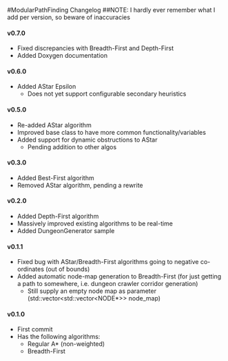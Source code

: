 #ModularPathFinding Changelog
##NOTE: I hardly ever remember what I add per version, so beware of inaccuracies

#### v0.7.0
- Fixed discrepancies with Breadth-First and Depth-First
- Added Doxygen documentation

#### v0.6.0
- Added AStar Epsilon
	+ Does not yet support configurable secondary heuristics

#### v0.5.0
- Re-added AStar algorithm
- Improved base class to have more common functionality/variables
- Added support for dynamic obstructions to AStar
	+ Pending addition to other algos

#### v0.3.0
- Added Best-First algorithm
- Removed AStar algorithm, pending a rewrite

#### v0.2.0
- Added Depth-First algorithm
- Massively improved existing algorithms to be real-time
- Added DungeonGenerator sample

#### v0.1.1
- Fixed bug with AStar/Breadth-First algorithms going to negative co-ordinates (out of bounds)
- Added automatic node-map generation to Breadth-First (for just getting a path to somewhere, i.e. dungeon crawler corridor generation)
	+ Still supply an empty node map as parameter (std::vector<std::vector<NODE*>> node_map)

#### v0.1.0
- First commit
- Has the following algorithms:
	+ Regular A* (non-weighted)
	+ Breadth-First